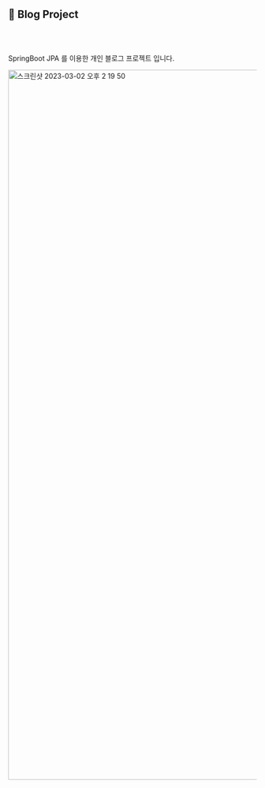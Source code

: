<h2>📎 Blog Project</h2>
<br></br>
<p>SpringBoot JPA 를 이용한 개인 블로그 프로젝트 입니다.</p>

<img width="1440" alt="스크린샷 2023-03-02 오후 2 19 50" src="https://user-images.githubusercontent.com/90013740/222338450-858a36b3-7185-4d55-b617-3c860c000daf.png">
